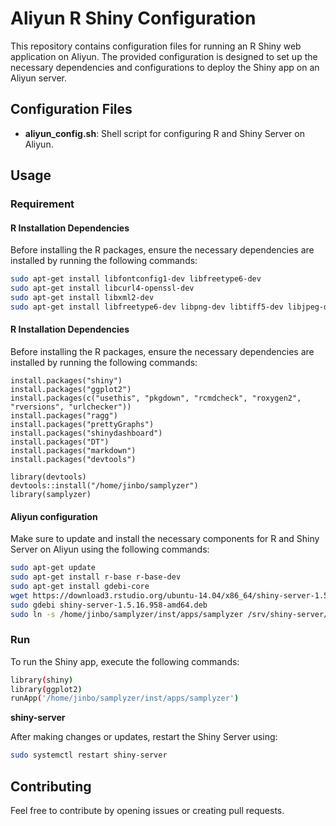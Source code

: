 # Aliyun R Shiny Configuration

This repository contains configuration files for running an R Shiny web application on Aliyun. The provided configuration is designed to set up the necessary dependencies and configurations to deploy the Shiny app on an Aliyun server.

## Configuration Files

- **aliyun_config.sh**: Shell script for configuring R and Shiny Server on Aliyun.

## Usage
### Requirement

#### R Installation Dependencies 

Before installing the R packages, ensure the necessary dependencies are installed by running the following commands: 

```sh
sudo apt-get install libfontconfig1-dev libfreetype6-dev
sudo apt-get install libcurl4-openssl-dev
sudo apt-get install libxml2-dev
sudo apt-get install libfreetype6-dev libpng-dev libtiff5-dev libjpeg-dev
```

#### R Installation Dependencies 

Before installing the R packages, ensure the necessary dependencies are installed by running the following commands: 

```
install.packages("shiny")
install.packages("ggplot2")
install.packages(c("usethis", "pkgdown", "rcmdcheck", "roxygen2", "rversions", "urlchecker"))
install.packages("ragg")
install.packages("prettyGraphs")
install.packages("shinydashboard")
install.packages("DT")
install.packages("markdown")
install.packages("devtools")

library(devtools)
devtools::install("/home/jinbo/samplyzer")
library(samplyzer)
```



#### Aliyun configuration

Make sure to update and install the necessary components for R and Shiny Server on Aliyun using the following commands:

```sh
sudo apt-get update
sudo apt-get install r-base r-base-dev
sudo apt-get install gdebi-core
wget https://download3.rstudio.org/ubuntu-14.04/x86_64/shiny-server-1.5.16.958-amd64.deb
sudo gdebi shiny-server-1.5.16.958-amd64.deb
sudo ln -s /home/jinbo/samplyzer/inst/apps/samplyzer /srv/shiny-server/samplyzer
```

### Run

To run the Shiny app, execute the following commands:

```sh
library(shiny)
library(ggplot2)
runApp('/home/jinbo/samplyzer/inst/apps/samplyzer')
```

**shiny-server**

After making changes or updates, restart the Shiny Server using:

```sh
sudo systemctl restart shiny-server
```

## Contributing

Feel free to contribute by opening issues or creating pull requests.
